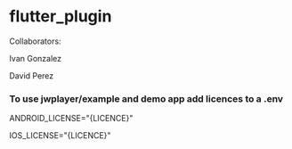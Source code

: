# flutter_plugin

Collaborators:

Ivan Gonzalez

David Perez

### To use jwplayer/example and demo app add licences to a .env

ANDROID_LICENSE="{LICENCE}"

IOS_LICENSE="{LICENCE}"

